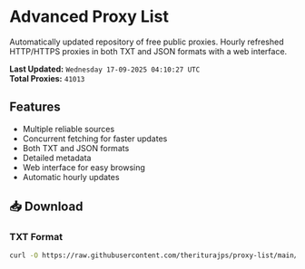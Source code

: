 # Advanced Proxy List

Automatically updated repository of free public proxies. Hourly refreshed HTTP/HTTPS proxies in both TXT and JSON formats with a web interface.

**Last Updated:** `Wednesday 17-09-2025 04:10:27 UTC`  
**Total Proxies:** `41013`

## Features
- Multiple reliable sources
- Concurrent fetching for faster updates
- Both TXT and JSON formats
- Detailed metadata
- Web interface for easy browsing
- Automatic hourly updates

## 📥 Download

### TXT Format
```bash
curl -O https://raw.githubusercontent.com/theriturajps/proxy-list/main/proxies.txt